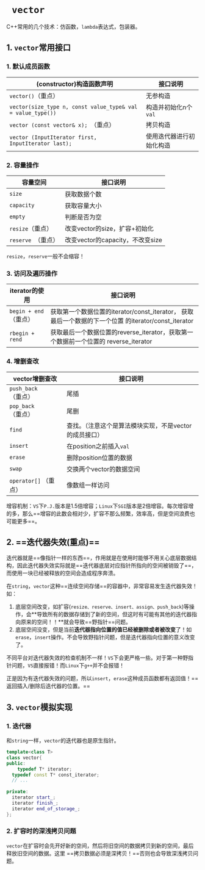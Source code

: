 # `	vector`

C++常用的几个技术：仿函数，`lambda`表达式，包装器。

## 1. `vector`常用接口

### 1. 默认成员函数

| (constructor)构造函数声明                                   | 接口说明                 |
| ----------------------------------------------------------- | ------------------------ |
| `vector()`（重点）                                          | 无参构造                 |
| `vector(size_type n, const value_type& val = value_type())` | 构造并初始化n个`val`     |
| `vector (const vector& x); `（重点）                        | 拷贝构造                 |
| `vector (InputIterator first, InputIterator last); `        | 使用迭代器进行初始化构造 |

### 2. 容量操作

| 容量空间           | 接口说明                         |
| ------------------ | -------------------------------- |
| `size `            | 获取数据个数                     |
| `capacity `        | 获取容量大小                     |
| `empty `           | 判断是否为空                     |
| `resize`（重点）   | 改变vector的size，扩容+初始化    |
| `reserve `（重点） | 改变vector的capacity，不改变size |

`resize`，`reserve`一般不会缩容！

### 3. 访问及遍历操作

| iterator的使用        | 接口说明                                                     |
| --------------------- | ------------------------------------------------------------ |
| `begin + end`（重点） | 获取第一个数据位置的iterator/const_iterator， 获取最后一个数据的下一个位置 的iterator/const_iterator |
| `rbegin + rend`       | 获取最后一个数据位置的reverse_iterator，获取第一个数据前一个位置的 reverse_iterator |

### 4. 增删查改

| vector增删查改        | 接口说明                                               |
| --------------------- | ------------------------------------------------------ |
| `push_back`（重点）   | 尾插                                                   |
| `pop_back `（重点）   | 尾删                                                   |
| `find `               | 查找。（注意这个是算法模块实现，不是vector的成员接口） |
| `insert `             | 在position之前插入`val`                                |
| `erase `              | 删除position位置的数据                                 |
| `swap `               | 交换两个vector的数据空间                               |
| `operator[]` （重点） | 像数组一样访问                                         |

增容机制：`VS`下`P.J.`版本是1.5倍增容；`Linux`下`SGI`版本是2倍增容。每次增容增的多，那么==增容的此数会相对少，扩容不那么频繁，效率高，但是空间浪费也可能更多==。



## 2. ==迭代器失效(重点)==

迭代器就是==像指针一样的东西==，作用就是在使用时能够不用关心底层数据结构，因此迭代器失效实际就是==迭代器底层对应指针所指向的空间被销毁了==，而使用一块已经被释放的空间会造成程序奔溃。

在`string`，`vector`这种==连续空间存储==的容器中，非常容易发生迭代器失效！如：

1. 底层空间改变，如扩容(`resize、reserve、insert、assign、push_back`)等操作，会**导致所有的数据存储到了新的空间，但这时有可能有其他的迭代器指向原来的空间！！**就会导致==野指针==问题。
2. 底层空间没变，但是当前**迭代器指向位置的值已经被删除或者被改变**了！如`erase`，`insert`操作。不会导致野指针问题，但是迭代器指向位置的意义改变了。

不同平台对迭代器失效的检查机制不一样！`VS`下会更严格一些。对于第一种野指针问题，`VS`直接报错！而`Linux`下`g++`并不会报错！

正是因为有迭代器失效的问题，所以`insert`，`erase`这种成员函数都有返回值！==返回插入/删除后迭代器的位置。==

## 3. `vector`模拟实现

### 1. 迭代器

和`string`一样，`vector`的迭代器也是原生指针。

```C++
template<class T>
class vector{
public:
	typedef T* iterator;
  typedef const T* const_iterator;
  // ...
  
private:
  iterator start_;
  iterator finish_;
  iterator end_of_storage_;
};
```

### 2. 扩容时的深浅拷贝问题

`vector`在扩容时会先开好新的空间，然后将旧空间的数据拷贝到新的空间，最后释放旧空间的数据。这里 ==拷贝数据必须是深拷贝！==否则也会导致深浅拷贝问题。
